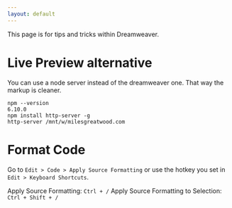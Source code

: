 ```yaml
---
layout: default
---
```


This page is for tips and tricks within Dreamweaver.

# Live Preview alternative

You can use a node server instead of the dreamweaver one. That way the markup is cleaner.

```
npm --version
6.10.0
npm install http-server -g
http-server /mnt/w/milesgreatwood.com
```

# Format Code

Go to `Edit > Code > Apply Source Formatting` or use the hotkey you set in `Edit > Keyboard Shortcuts`.

Apply Source Formatting: `Ctrl + /`
Apply Source Formatting to Selection: `Ctrl + Shift + /`
